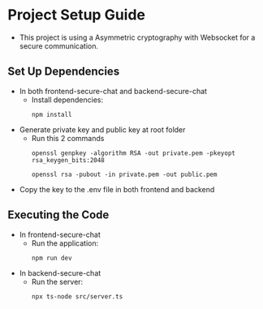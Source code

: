 # Project Setup Guide
  - This project is using a Asymmetric cryptography with Websocket for a secure communication.
## Set Up Dependencies
  - In both frontend-secure-chat and backend-secure-chat
    - Install dependencies:
      ```
      npm install
      ```
  - Generate private key and public key at root folder
    - Run this 2 commands
      ```
      openssl genpkey -algorithm RSA -out private.pem -pkeyopt rsa_keygen_bits:2048
      ```
      ```
      openssl rsa -pubout -in private.pem -out public.pem
      ```
  - Copy the key to the .env file in both frontend and backend

## Executing the Code
  - In frontend-secure-chat
    - Run the application:
      ```
      npm run dev
      ```
  - In backend-secure-chat
    - Run the server:
      ```
      npx ts-node src/server.ts
      ```
